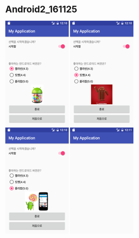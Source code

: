 # Android2_161125

<img width=200 src='https://github.com/jsy2540/Android2_161125/blob/master/app/pics/Screenshot_1480637452.png'>

<img width=200 src='https://github.com/jsy2540/Android2_161125/blob/master/app/pics/Screenshot_1480637456.png'>

<img width=200 src='https://github.com/jsy2540/Android2_161125/blob/master/app/pics/Screenshot_1480637459.png'>

<img width=200 src='https://github.com/jsy2540/Android2_161125/blob/master/app/pics/Screenshot_1480637465.png'>
